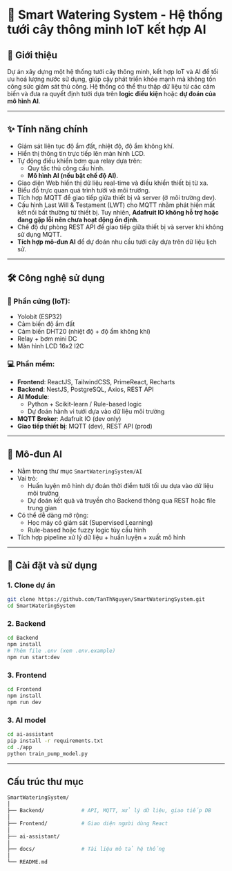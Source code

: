 # 🌿 Smart Watering System - Hệ thống tưới cây thông minh IoT kết hợp AI

## 📌 Giới thiệu

Dự án xây dựng một hệ thống tưới cây thông minh, kết hợp IoT và AI để tối ưu hoá lượng nước sử dụng, giúp cây phát triển khỏe mạnh mà không tốn công sức giám sát thủ công. Hệ thống có thể thu thập dữ liệu từ các cảm biến và đưa ra quyết định tưới dựa trên **logic điều kiện** hoặc **dự đoán của mô hình AI**.

---

## ✨ Tính năng chính

- Giám sát liên tục độ ẩm đất, nhiệt độ, độ ẩm không khí.
- Hiển thị thông tin trực tiếp lên màn hình LCD.
- Tự động điều khiển bơm qua relay dựa trên:
  - Quy tắc thủ công cấu hình.
  - **Mô hình AI (nếu bật chế độ AI)**.
- Giao diện Web hiển thị dữ liệu real-time và điều khiển thiết bị từ xa.
- Biểu đồ trực quan quá trình tưới và môi trường.
- Tích hợp MQTT để giao tiếp giữa thiết bị và server (ở môi trường dev).
- Cấu hình Last Will & Testament (LWT) cho MQTT nhằm phát hiện mất kết nối bất thường từ thiết bị. Tuy nhiên, **Adafruit IO không hỗ trợ hoặc đang gặp lỗi nên chưa hoạt động ổn định**.
- Chế độ dự phòng REST API để giao tiếp giữa thiết bị và server khi không sử dụng MQTT.
- **Tích hợp mô-đun AI** để dự đoán nhu cầu tưới cây dựa trên dữ liệu lịch sử.

---

## 🛠️ Công nghệ sử dụng

### 🔧 Phần cứng (IoT):
- Yolobit (ESP32)
- Cảm biến độ ẩm đất
- Cảm biến DHT20 (nhiệt độ + độ ẩm không khí)
- Relay + bơm mini DC
- Màn hình LCD 16x2 I2C

### 💻 Phần mềm:
- **Frontend**: ReactJS, TailwindCSS, PrimeReact, Recharts
- **Backend**: NestJS, PostgreSQL, Axios, REST API
- **AI Module**:
  - Python + Scikit-learn / Rule-based logic
  - Dự đoán hành vi tưới dựa vào dữ liệu môi trường
- **MQTT Broker**: Adafruit IO (dev only)
- **Giao tiếp thiết bị**: MQTT (dev), REST API (prod)

---

## 🤖 Mô-đun AI

- Nằm trong thư mục `SmartWateringSystem/AI`
- Vai trò:
  - Huấn luyện mô hình dự đoán thời điểm tưới tối ưu dựa vào dữ liệu môi trường
  - Dự đoán kết quả và truyền cho Backend thông qua REST hoặc file trung gian
- Có thể dễ dàng mở rộng:
  - Học máy có giám sát (Supervised Learning)
  - Rule-based hoặc fuzzy logic tùy cấu hình
- Tích hợp pipeline xử lý dữ liệu + huấn luyện + xuất mô hình

---

## 🚀 Cài đặt và sử dụng

### 1. Clone dự án

```bash
git clone https://github.com/TanThNguyen/SmartWateringSystem.git
cd SmartWateringSystem
```
### 2. Backend
```bash
cd Backend
npm install
# Thêm file .env (xem .env.example)
npm run start:dev
```
### 3. Frontend
```bash
cd Frontend
npm install
npm run dev
```
### 3. AI model
```bash
cd ai-assistant
pip install -r requirements.txt
cd ./app
python train_pump_model.py
```

---

## Cấu trúc thư mục
```bash
SmartWateringSystem/
│
├── Backend/            # API, MQTT, xử lý dữ liệu, giao tiếp DB
│
├── Frontend/           # Giao diện người dùng React
│
├── ai-assistant/
│
├── docs/               # Tài liệu mô tả hệ thống
│
└── README.md
```

